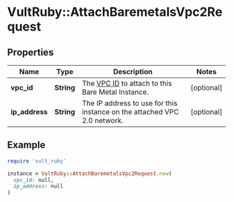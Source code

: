 # VultRuby::AttachBaremetalsVpc2Request

## Properties

| Name | Type | Description | Notes |
| ---- | ---- | ----------- | ----- |
| **vpc_id** | **String** | The [VPC ID](#operation/list-vpc2) to attach to this Bare Metal Instance. | [optional] |
| **ip_address** | **String** | The IP address to use for this instance on the attached VPC 2.0 network.   | [optional] |

## Example

```ruby
require 'vult_ruby'

instance = VultRuby::AttachBaremetalsVpc2Request.new(
  vpc_id: null,
  ip_address: null
)
```

